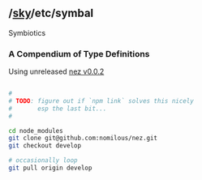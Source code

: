/[sky](https://github.com/nomilous/seshat)/etc/symbal
---------------

Symbiotics

### A Compendium of Type Definitions


Using unreleased [nez v0.0.2](https://github.com/nomilous/nez/tree/develop)

```bash

#
# TODO: figure out if `npm link` solves this nicely
#       esp the last bit...
#

cd node_modules
git clone git@github.com:nomilous/nez.git
git checkout develop

# occasionally loop
git pull origin develop

```
